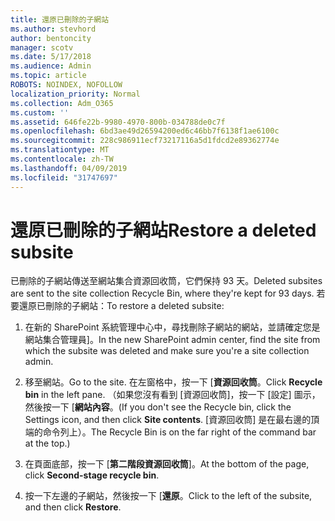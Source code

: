 ```yaml
---
title: 還原已刪除的子網站
ms.author: stevhord
author: bentoncity
manager: scotv
ms.date: 5/17/2018
ms.audience: Admin
ms.topic: article
ROBOTS: NOINDEX, NOFOLLOW
localization_priority: Normal
ms.collection: Adm_O365
ms.custom: ''
ms.assetid: 646fe22b-9980-4970-800b-034788de0c7f
ms.openlocfilehash: 6bd3ae49d26594200ed6c46bb7f6138f1ae6100c
ms.sourcegitcommit: 228c986911ecf73217116a5d1fdcd2e89362774e
ms.translationtype: MT
ms.contentlocale: zh-TW
ms.lasthandoff: 04/09/2019
ms.locfileid: "31747697"
---
```

# <a name="restore-a-deleted-subsite"></a><span data-ttu-id="575ff-102">還原已刪除的子網站</span><span class="sxs-lookup"><span data-stu-id="575ff-102">Restore a deleted subsite</span></span>

<span data-ttu-id="575ff-103">已刪除的子網站傳送至網站集合資源回收筒，它們保持 93 天。</span><span class="sxs-lookup"><span data-stu-id="575ff-103">Deleted subsites are sent to the site collection Recycle Bin, where they're kept for 93 days.</span></span> <span data-ttu-id="575ff-104">若要還原已刪除的子網站：</span><span class="sxs-lookup"><span data-stu-id="575ff-104">To restore a deleted subsite:</span></span>
  
1. <span data-ttu-id="575ff-105">在新的 SharePoint 系統管理中心中，尋找刪除子網站的網站，並請確定您是網站集合管理員]。</span><span class="sxs-lookup"><span data-stu-id="575ff-105">In the new SharePoint admin center, find the site from which the subsite was deleted and make sure you're a site collection admin.</span></span> 
    
2. <span data-ttu-id="575ff-106">移至網站。</span><span class="sxs-lookup"><span data-stu-id="575ff-106">Go to the site.</span></span> <span data-ttu-id="575ff-107">在左窗格中，按一下 [**資源回收筒**。</span><span class="sxs-lookup"><span data-stu-id="575ff-107">Click **Recycle bin** in the left pane.</span></span> <span data-ttu-id="575ff-108">（如果您沒有看到 [資源回收筒]，按一下 [設定] 圖示，然後按一下 [**網站內容**。</span><span class="sxs-lookup"><span data-stu-id="575ff-108">(If you don't see the Recycle bin, click the Settings icon, and then click **Site contents**.</span></span> <span data-ttu-id="575ff-109">[資源回收筒] 是在最右邊的頂端的命令列上）。</span><span class="sxs-lookup"><span data-stu-id="575ff-109">The Recycle Bin is on the far right of the command bar at the top.)</span></span>
    
3. <span data-ttu-id="575ff-110">在頁面底部，按一下 [**第二階段資源回收筒**]。</span><span class="sxs-lookup"><span data-stu-id="575ff-110">At the bottom of the page, click **Second-stage recycle bin**.</span></span>
    
4. <span data-ttu-id="575ff-111">按一下左邊的子網站，然後按一下 [**還原**。</span><span class="sxs-lookup"><span data-stu-id="575ff-111">Click to the left of the subsite, and then click **Restore**.</span></span>
    


